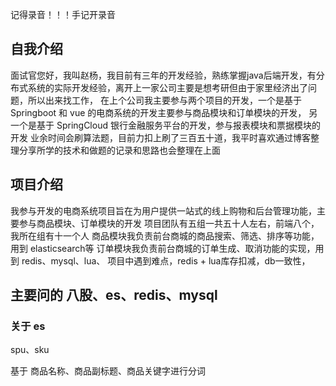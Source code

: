 
记得录音！！！手记开录音

## 自我介绍
面试官您好，我叫赵杨，我目前有三年的开发经验，熟练掌握java后端开发，有分布式系统的实际开发经验，离开上一家公司主要是想考研但由于家里经济出了问题，所以出来找工作，
在上个公司我主要参与两个项目的开发，一个是基于 Springboot 和 vue 的电商系统的开发主要参与商品模块和订单模块的开发，
另一个是基于 SpringCloud 银行金融服务平台的开发，参与报表模块和票据模块的开发
业余时间会刷算法题，目前力扣上刷了三百五十道，我平时喜欢通过博客整理分享所学的技术和做题的记录和思路也会整理在上面

## 项目介绍
我参与开发的电商系统项目旨在为用户提供一站式的线上购物和后台管理功能，主要参与商品模块、订单模块的开发
项目团队有五组一共五十人左右，前端八个，我所在组有十一个人
商品模块我负责前台商城的商品搜索、筛选、排序等功能，用到 elasticsearch等
订单模块我负责前台商城的订单生成、取消功能的实现，用到 redis、mysql、lua、
项目中遇到难点，redis + lua库存扣减，db一致性，

## 主要问的 八股、es、redis、mysql
### 关于 es
spu、sku

基于 商品名称、商品副标题、商品关键字进行分词

